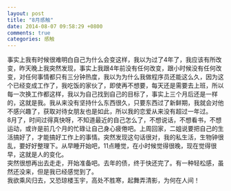 ```yaml
---
layout: post
title: "8月感触"
date: 2014-08-07 09:58:29 +0800
comments: true
categories: 感触
---
```

事实上我有时候很难明白自己为什么会变这样，我以为过了4年了，我应该有所改变，昨天晚上我突然发现，事实上我跟4年前没有任何改变，跟小时候没有任何改变，对任何事情都只有三分钟热度，<!-- more -->我以为为什么我做程序员还能这么久，因为这个已经变成工作了，我吃饭的家伙了，即使再不想要，每天还是需要去上班，所以每一次换工作都这样，我以为自己找到自己的目标了，事实上三个月后还是一样的，这就是我。我从来没有坚持什么东西很久，只要东西过了新鲜期，我就会对他不感兴趣了，获取对待女朋友也是如此，所以我的恋爱从来没有超过一年过。    
8月了，时间过得真快呀，不知道最近的自己怎么了，不想说话，不想看书，不想运动，或许是前几个月的忙碌让自己身心疲倦吧。上周回家，二姐说要把自己的生活搞好了，才能搞好工作上的事情。突然发现这句话很对，我的私生活，生物钟很乱，要好好整理下。从早睡开始吧，11点睡觉，在小时候觉得很晚，现在觉得很早，这就是人的变化。    
突然很想再出去走走，开始准备吧。去年的债，终于快还完了。有一种轻松感，虽然还没来，但是我已经感觉到了。     
我欲乘风归去，又恐琼楼玉宇，高处不胜寒，起舞弄清影，为何在人间！